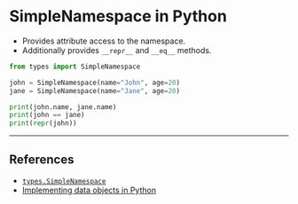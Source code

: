 # SimpleNamespace in Python

* Provides attribute access to the namespace.
* Additionally provides `__repr__` and `__eq__` methods.

```Python
from types import SimpleNamespace

john = SimpleNamespace(name="John", age=20)
jane = SimpleNamespace(name="Jane", age=20)

print(john.name, jane.name)
print(john == jane)
print(repr(john))
```

---

## References

* [`types.SimpleNamespace`](https://docs.python.org/3/library/types.html#types.SimpleNamespace)
* [Implementing data objects in Python](https://dbader.org/blog/records-structs-and-data-transfer-objects-in-python)
